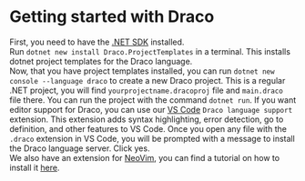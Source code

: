 # Getting started with Draco
First, you need to have the [.NET SDK](https://dotnet.microsoft.com/en-us/download) installed.  
Run `dotnet new install Draco.ProjectTemplates` in a terminal. This installs dotnet project templates for the Draco language.  
Now, that you have project templates installed, you can run `dotnet new console --language draco` to create a new Draco project. This is a regular .NET project, you will find `yourprojectname.dracoproj` file and `main.draco` file there. You can run the project with the command `dotnet run`. 
If you want editor support for Draco, you can use our [VS Code](https://code.visualstudio.com/download) `Draco language support` extension. This extension adds syntax highlighting, error detection, go to definition, and other features to VS Code.
Once you open any file with the `.draco` extension in VS Code, you will be prompted with a message to install the Draco language server. Click yes.  
We also have an extension for [NeoVim](https://neovim.io/), you can find a tutorial on how to install it [here](https://github.com/Draco-lang/draco-nvim).
